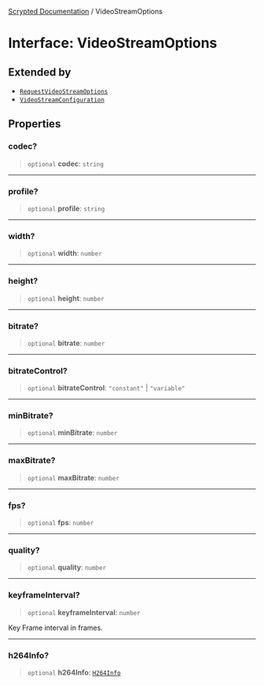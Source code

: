 [Scrypted Documentation](../globals.md) / VideoStreamOptions

# Interface: VideoStreamOptions

## Extended by

- [`RequestVideoStreamOptions`](RequestVideoStreamOptions.md)
- [`VideoStreamConfiguration`](VideoStreamConfiguration.md)

## Properties

### codec?

> `optional` **codec**: `string`

***

### profile?

> `optional` **profile**: `string`

***

### width?

> `optional` **width**: `number`

***

### height?

> `optional` **height**: `number`

***

### bitrate?

> `optional` **bitrate**: `number`

***

### bitrateControl?

> `optional` **bitrateControl**: `"constant"` \| `"variable"`

***

### minBitrate?

> `optional` **minBitrate**: `number`

***

### maxBitrate?

> `optional` **maxBitrate**: `number`

***

### fps?

> `optional` **fps**: `number`

***

### quality?

> `optional` **quality**: `number`

***

### keyframeInterval?

> `optional` **keyframeInterval**: `number`

Key Frame interval in frames.

***

### h264Info?

> `optional` **h264Info**: [`H264Info`](H264Info.md)
